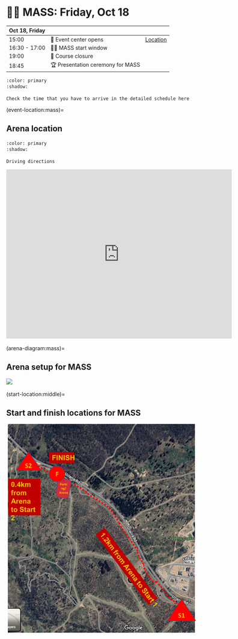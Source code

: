 # 🚴‍♀️ MASS: Friday, Oct 18

| **Oct 18, Friday** | | |
|--|--|--|
| 15:00 | 🎪 Event center opens | [Location](https://maps.app.goo.gl/caWZitWLByRsVxT79) |
| 16:30 - 17:00 | 🚴‍♀️ MASS start window | |
| 19:00 | 🏁 Course closure | |
| 18:45 | 🏆 Presentation ceremony for MASS | |

```{button-ref} schedule:mass
:color: primary
:shadow:

Check the time that you have to arrive in the detailed schedule here
```

(event-location:mass)=
## Arena location

```{button-link} http://maps.google.com/maps?saddr=&daddr=-35.299868311476324,149.00779586067725
:color: primary
:shadow:

Driving directions
```

<iframe src="https://www.google.com/maps/embed?pb=!1m14!1m12!1m3!1d1593.1410105502746!2d149.00774391295286!3d-35.29995967991034!2m3!1f0!2f0!3f0!3m2!1i1024!2i768!4f13.1!5e1!3m2!1sen!2sau!4v1728899218398!5m2!1sen!2sau" width="600" height="450" style="border:0;" allowfullscreen="" loading="lazy" referrerpolicy="no-referrer-when-downgrade"></iframe>

(arena-diagram:mass)=
## Arena setup for MASS

![](_static/arena/arena_mass.png)


(start-location:middle)=
## Start and finish locations for MASS

![](_static/arena/start_mass.png)
